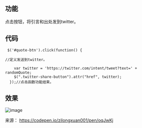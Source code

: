 ## 功能
点击按钮，将引言和出处发到twitter。

## 代码
```
 $('#quote-btn').click(function() {
   
//定义发送到twitter。
   
    var twitter = 'https://twitter.com/intent/tweet?text=' + randomQuote;
    $(".twitter-share-button").attr("href", twitter);
  });//点击函数功能结束。

```

## 效果
![image](https://user-images.githubusercontent.com/19257507/38651876-0a45c41a-3e36-11e8-9c95-8cc7fbce5fdd.png)


来源：
https://codepen.io/zilongxuan001/pen/oqJwKj
